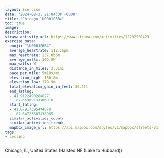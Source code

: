 ```yaml
---
layout: Exercise
date: '2024-08-31 21:04:38 +0000'
title: "Chicago \U0001F6B4"
toc: true
image:
description:
strava_activity_url: https://www.strava.com/activities/12292901423
exercise_data:
  emoji: "\U0001F6B4"
  average_heartrate: 112.2bpm
  max_heartrate: 137.0bpm
  average_watts: 106.9W
  max_watts: W
  distance_in_miles: 3.31mi
  pace_per_mile: 5m18s/mi
  elevation_high: 186.8m
  elevation_low: 179.9m
  total_elevation_gain_in_feet: 36.4ft
  end_latlng:
  - 41.91224902868271
  - -87.65309133566916
  start_latlng:
  - 41.87917395494878
  - -87.64723607338965
  similar_activities_count:
  similar_activities_trend:
  mapbox_image_url: https://api.mapbox.com/styles/v1/mapbox/streets-v11/static/path-5+787af2-1.0(szr~Fpr%7DuOkC%40YA%7DJPiKJqDBeCAiGJs%40AgCF%7DCAmCFcA%3FyBFmOJaA%3FcCGmCBi%40Cs%40%3Fq%40B%7BCVcEF%7BSV%7BHN%7DAHgOJeDC_ADmJPUFIPIbDCVETMLSF_BBa%40BMFKLOXEVAZ%3FzAEd%40KNYLQLY%5ESd%40Mt%40),pin-s-s+e5b22e(-87.64729,41.8809),pin-s-f+89ae00(-87.65153999999998,41.91161000000002)/auto/800x800?access_token=pk.eyJ1Ijoiam9zaGJlY2ttYW4iLCJhIjoiY205eWR2aDd1MWZ6djJrbXc4a3M0bWZleiJ9.XiG9OWkNcZk2QzjJbxLB4A
tags:
- cycling
---
```




Chicago, IL, United States (Halsted NB (Lake to Hubbard))

